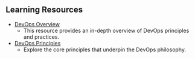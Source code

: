 ## Learning Resources
- [DevOps Overview](link1)
  - This resource provides an in-depth overview of DevOps principles and practices.
- [DevOps Principles](link2)
  - Explore the core principles that underpin the DevOps philosophy.
